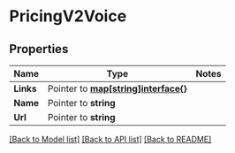 # PricingV2Voice

## Properties
Name | Type | Notes
------------ | ------------- | -------------
**Links** | Pointer to [**map[string]interface{}**](.md) | 
**Name** | Pointer to **string** | 
**Url** | Pointer to **string** | 

[[Back to Model list]](../README.md#documentation-for-models) [[Back to API list]](../README.md#documentation-for-api-endpoints) [[Back to README]](../README.md)


